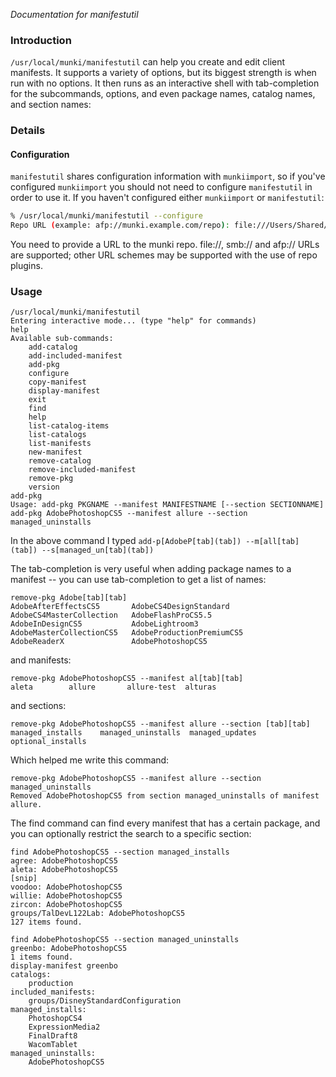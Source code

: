 _Documentation for manifestutil_

### Introduction

`/usr/local/munki/manifestutil` can help you create and edit client manifests. It supports a variety of options, but its biggest strength is when run with no options. It then runs as an interactive shell with tab-completion for the subcommands, options, and even package names, catalog names, and section names:

### Details

#### Configuration

`manifestutil` shares configuration information with `munkiimport`, so if you've configured `munkiimport` you should not need to configure `manifestutil` in order to use it. If you haven't configured either `munkiimport` or `manifestutil`:

```bash
% /usr/local/munki/manifestutil --configure
Repo URL (example: afp://munki.example.com/repo): file:///Users/Shared/munki_repo
```

You need to provide a URL to the munki repo. file://, smb:// and afp:// URLs are supported; other URL schemes may be supported with the use of repo plugins.


### Usage

    /usr/local/munki/manifestutil 
    Entering interactive mode... (type "help" for commands)
    help
    Available sub-commands:
    	add-catalog
    	add-included-manifest
    	add-pkg
    	configure
    	copy-manifest
    	display-manifest
    	exit
    	find
    	help
    	list-catalog-items
    	list-catalogs
    	list-manifests
    	new-manifest
    	remove-catalog
    	remove-included-manifest
    	remove-pkg
    	version
    add-pkg
    Usage: add-pkg PKGNAME --manifest MANIFESTNAME [--section SECTIONNAME]
    add-pkg AdobePhotoshopCS5 --manifest allure --section managed_uninstalls

In the above command I typed `add-p[AdobeP[tab](tab]) --m[all[tab](tab]) --s[managed_un[tab](tab])`

The tab-completion is very useful when adding package names to a manifest -- you can use tab-completion to get a list of names:

    remove-pkg Adobe[tab][tab]
    AdobeAfterEffectsCS5       AdobeCS4DesignStandard     AdobeCS4MasterCollection   AdobeFlashProCS5.5         
    AdobeInDesignCS5           AdobeLightroom3            AdobeMasterCollectionCS5   AdobeProductionPremiumCS5  
    AdobeReaderX               AdobePhotoshopCS5          

and manifests:

    remove-pkg AdobePhotoshopCS5 --manifest al[tab][tab]
    aleta        allure       allure-test  alturas 

and sections:

    remove-pkg AdobePhotoshopCS5 --manifest allure --section [tab][tab]
    managed_installs    managed_uninstalls  managed_updates     optional_installs

Which helped me write this command:

    remove-pkg AdobePhotoshopCS5 --manifest allure --section managed_uninstalls
    Removed AdobePhotoshopCS5 from section managed_uninstalls of manifest allure.

The find command can find every manifest that has a certain package, and you can optionally restrict the search to a specific section:

    find AdobePhotoshopCS5 --section managed_installs
    agree: AdobePhotoshopCS5
    aleta: AdobePhotoshopCS5
    [snip]
    voodoo: AdobePhotoshopCS5
    willie: AdobePhotoshopCS5
    zircon: AdobePhotoshopCS5
    groups/TalDevL122Lab: AdobePhotoshopCS5
    127 items found.
    
    find AdobePhotoshopCS5 --section managed_uninstalls
    greenbo: AdobePhotoshopCS5
    1 items found.
    display-manifest greenbo
    catalogs:
        production
    included_manifests:
        groups/DisneyStandardConfiguration
    managed_installs:
        PhotoshopCS4
        ExpressionMedia2
        FinalDraft8
        WacomTablet
    managed_uninstalls:
        AdobePhotoshopCS5